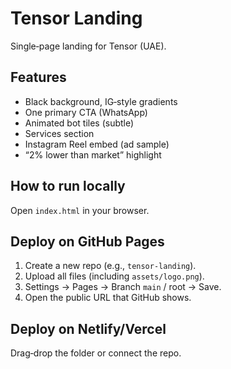 # Tensor Landing
Single‑page landing for Tensor (UAE).

## Features
- Black background, IG‑style gradients
- One primary CTA (WhatsApp)
- Animated bot tiles (subtle)
- Services section
- Instagram Reel embed (ad sample)
- “2% lower than market” highlight

## How to run locally
Open `index.html` in your browser.

## Deploy on GitHub Pages
1. Create a new repo (e.g., `tensor-landing`).
2. Upload all files (including `assets/logo.png`).
3. Settings → Pages → Branch `main` / root → Save.
4. Open the public URL that GitHub shows.

## Deploy on Netlify/Vercel
Drag‑drop the folder or connect the repo.
